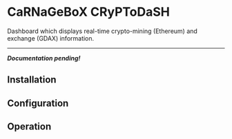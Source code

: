 # CaRNaGeBoX CRyPToDaSH

Dashboard which displays real-time crypto-mining (Ethereum) and exchange (GDAX) information.

---

***Documentation pending!***

## Installation

## Configuration

## Operation
